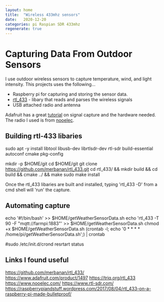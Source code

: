 ```yaml
---
layout: home
title:  "Wireless 433mhz sensors"
date:   2020-12-20
categories: pi Raspian SDR 433mhz
regenerate: true
---
```

# Capturing Data From Outdoor Sensors
I use outdoor wireless sensors to capture temperature, wind, and light intensity.  This projects uses the following...
- Raspberry pi for capturing and storing the sensor data.
- [rtl_433](https://github.com/merbanan/rtl_433/) - libary that reads and parses the wireless signals
- USB attached radio and antenna

 Adafruit has a great [tutorial](https://www.adafruit.com/product/1497) on signal capture and the hardware needed.  The radio I used is from [nooelec](https://www.nooelec.com/). 

## Building rtl-433 libaries
<p class="codeBlock">sudo apt -y install libtool libusb-dev librtlsdr-dev rtl-sdr build-essential autoconf cmake pkg-config

mkdir -p $HOME/git
cd $HOME/git
git clone https://github.com/merbanan/rtl_433.git
cd rtl_433/ && mkdir build && cd build && cmake ../ && make
sudo make install</p>

Once the rtl_433 libaries are built and installed, typing 'rtl_433 -D' from a cmd shell  will 'run' the capture.

## Automating capture

<p class="codeBlock">echo '#!/bin/bash' >>  $HOME/getWeatherSensorData.sh
echo 'rtl_433 -T 90 -F "mqtt://farmpi:1883"' >>  $HOME/getWeatherSensorData.sh
chmod +x $HOME/getWeatherSensorData.sh
(crontab -l; echo '0 * * * * /home/pi/getWeatherSensorData.sh';) | crontab</p>

#sudo /etc/init.d/crond resrtart status

## Links I found useful
https://github.com/merbanan/rtl_433/
https://www.adafruit.com/product/1497
https://triq.org/rtl_433
https://www.nooelec.com/
https://www.rtl-sdr.com/
https://raspberrypiandstuff.wordpress.com/2017/08/04/rtl_433-on-a-raspberry-pi-made-bulletproof/
